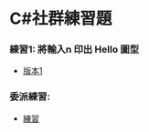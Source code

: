 # C#社群練習題

### 練習1: 將輸入n 印出 Hello 圖型
- [版本1](https://github.com/LINDuke-Lin/CSharp-Exercise/tree/main/CSharpExercise/PrintHello)

### 委派練習: 
- [練習](https://github.com/LINDuke-Lin/CSharp-Exercise/tree/main/CSharpExercise/DelegateExercise)